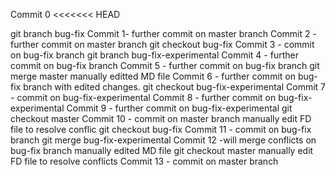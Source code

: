 Commit 0
<<<<<<< HEAD

git branch bug-fix
Commit 1- further commit on master branch
Commit 2 - further commit on master branch
git checkout bug-fix
Commit 3 - commit on bug-fix branch
git branch bug-fix-experimental
Commit 4 - further commit on bug-fix branch
Commit 5 - further commit on bug-fix branch
git merge master
manually editted MD file
Commit 6 - further commit on bug-fix branch with edited changes.
git checkout bug-fix-experimental
Commit 7 - commit on bug-fix-experimental
Commit 8 - further commit on bug-fix-experimental
Commit 9 - further commit on bug-fix-experimental
git checkout master
Commit 10 - commit on master branch
manually edit FD file to resolve conflic
git checkout bug-fix
Commit 11 - commit on bug-fix branch
git merge bug-fix-experimental
Commit 12 -will merge conflicts on bug-fix branch
manually edited MD file
git checkout master
manually edit FD file to resolve conflicts
Commit 13 - commit on master branch
